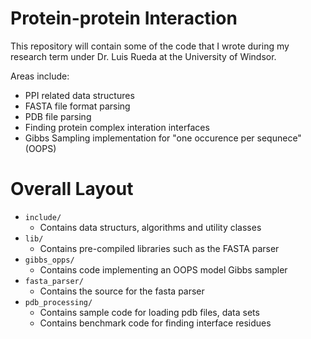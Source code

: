# Protein-protein Interaction #

This repository will contain some of the code that I wrote during my
research term under Dr. Luis Rueda at the University of Windsor.

Areas include:
* PPI related data structures
* FASTA file format parsing
* PDB file parsing
* Finding protein complex interation interfaces
* Gibbs Sampling implementation for "one occurence per sequnece" (OOPS)

# Overall Layout #
* `include/`
  * Contains data structurs, algorithms and utility classes 
* `lib/`
  * Contains pre-compiled libraries such as the FASTA parser
* `gibbs_opps/`
  * Contains code implementing an OOPS model Gibbs sampler 
* `fasta_parser/`
  * Contains the source for the fasta parser
* `pdb_processing/`
  * Contains sample code for loading pdb files, data sets
  * Contains benchmark code for finding interface residues
